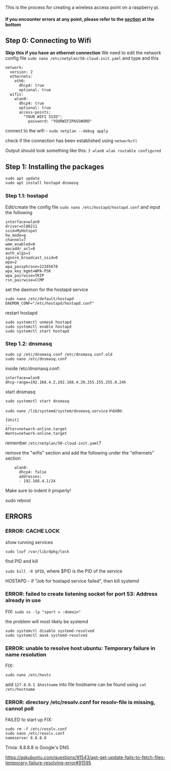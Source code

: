 This is the process for creating a wireless access point on a raspberry pi.

#### If you encounter errors at any point, please refer to the [section](##ERRORS) at the bottom

## Step 0: Connecting to Wifi
**Skip this if you have an ethernet connection**
We need to edit the network config file
`sudo nano /etc/netplan/50-cloud-init.yaml`
and type and this
```
network:
  version: 2
  ethernets:
    eth0:
      dhcp4: true
      optional: true
  wifis:
    wlan0:
      dhcp4: true
      optional: true
      access-points:
        "YOUR WIFI SSID":
          password: "YOURWIFIPASSWORD"
```
connect to the wifi - 
`sudo netplan --debug apply`

check if the connection has been established using
`networkctl`


Output should look something like this:
```3 wlan0 wlan routable configured```

## Step 1: Installing the packages
```
sudo apt update
sudo apt install hostapd dnsmasq
```
### Step 1.1: hostapd
Edit/create the config file
`sudo nano /etc/hostapd/hostapd.conf`
and input the following
```
interface=wlan0
driver=nl80211
ssid=MyHotspot
hw_mode=g
channel=7
wmm_enabled=0
macaddr_acl=0
auth_algs=1
ignore_broadcast_ssid=0
wpa=2
wpa_passphrase=12345678
wpa_key_mgmt=WPA-PSK
wpa_pairwise=TKIP
rsn_pairwise=CCMP
```

set the daemon for the hostapd service
```
sudo nano /etc/default/hostapd
DAEMON_CONF="/etc/hostapd/hostapd.conf"
```

restart hostapd

```
sudo systemctl unmask hostapd
sudo systemctl enable hostapd
sudo systemctl start hostapd
```

### Step 1.2: dnsmasq
```
sudo cp /etc/dnsmasq.conf /etc/dnsmasq.conf.old
sudo nano /etc/dnsmasq.conf
```
inside /etc/dnsmasq.conf:
```
interface=wlan0
dhcp-range=192.168.4.2,192.168.4.20,255.255.255.0,24h
```
start dnsmasq

`sudo systemctl start dnsmasq`

`sudo nano /lib/systemd/system/dnsmasq.service`
inside:
```
[Unit]
...
After=network-online.target
Wants=network-online.target
```
remember `/etc/netplan/50-cloud-init.yaml`?

remove the "wifis" section and add the following under the "ethernets" section
```
    wlan0:
      dhcp4: false
      addresses:
      - 192.168.4.1/24
```
Make sure to indent it properly!
	  
sudo reboot

## ERRORS

### ERROR: CACHE LOCK
show running services

`sudo lsof /var/lib/dpkg/lock`


find PID and kill


`sudo kill -9 $PID`, where $PID is the PID of the service


HOSTAPD - if "Job for hostapd service failed", then kill systemd

### ERROR: failed to create listening socket for port 53: Address already in use
FIX: `sudo ss -lp "sport = :domain"`

the problem will most likely be systemd
```
sudo systemctl disable systemd-resolved
sudo systemctl mask systemd-resolved
```


### ERROR: unable to resolve host ubuntu: Temporary failure in name resolution
FIX:
```
sudo nano /etc/hosts
```
add `127.0.0.1 $hostname` into file
hostname can be found using `cat /etc/hostname`


### ERROR: directory /etc/resolv.conf for resolv-file is missing, cannot poll
FAILED to start up
FIX: 
```
sudo rm -f /etc/resolv.conf
sudo nano /etc/resolv.conf
nameserver 8.8.8.8
```

Trivia: 8.8.8.8 is Google's DNS

https://askubuntu.com/questions/91543/apt-get-update-fails-to-fetch-files-temporary-failure-resolving-error#91595
